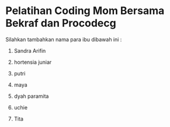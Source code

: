# Pelatihan Coding Mom Bersama Bekraf dan Procodecg


Silahkan tambahkan nama para ibu dibawah ini :

1. Sandra Arifin


2. hortensia juniar


3. putri
4. maya
5. dyah paramita
6. uchie
7. Tita
